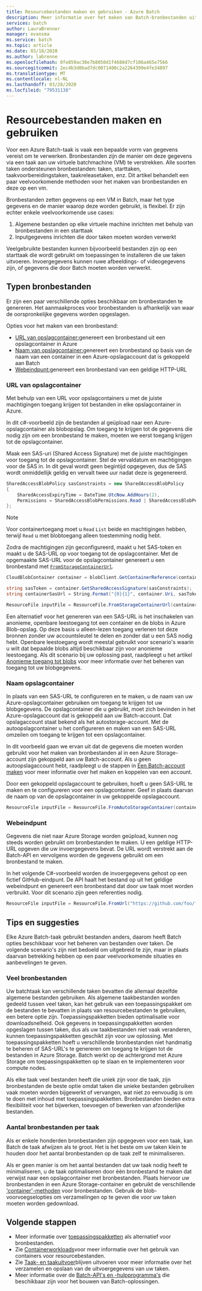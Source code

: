 ```yaml
---
title: Resourcebestanden maken en gebruiken - Azure Batch
description: Meer informatie over het maken van Batch-bronbestanden uit verschillende invoerbronnen. Dit artikel behandelt een paar veelvoorkomende methoden voor het maken en plaatsen van deze methoden op een vm.
services: batch
author: LauraBrenner
manager: evansma
ms.service: batch
ms.topic: article
ms.date: 03/18/2020
ms.author: labrenne
ms.openlocfilehash: 0fe859ac30e7b8050d1f4688d7cf106a465e7566
ms.sourcegitcommit: 2ec4b3d0bad7dc0071400c2a2264399e4fe34897
ms.translationtype: MT
ms.contentlocale: nl-NL
ms.lasthandoff: 03/28/2020
ms.locfileid: "79531138"
---
```

# <a name="creating-and-using-resource-files"></a>Resourcebestanden maken en gebruiken

Voor een Azure Batch-taak is vaak een bepaalde vorm van gegevens vereist om te verwerken. Bronbestanden zijn de manier om deze gegevens via een taak aan uw virtuele batchmachine (VM) te verstrekken. Alle soorten taken ondersteunen bronbestanden: taken, starttaken, taakvoorbereidingstaken, taakreleasetaken, enz. Dit artikel behandelt een paar veelvoorkomende methoden voor het maken van bronbestanden en deze op een vm.  

Bronbestanden zetten gegevens op een VM in Batch, maar het type gegevens en de manier waarop deze worden gebruikt, is flexibel. Er zijn echter enkele veelvoorkomende use cases:

1. Algemene bestanden op elke virtuele machine inrichten met behulp van bronbestanden in een starttaak
1. Inputgegevens inrichten die door taken moeten worden verwerkt

Veelgebruikte bestanden kunnen bijvoorbeeld bestanden zijn op een starttaak die wordt gebruikt om toepassingen te installeren die uw taken uitvoeren. Invoergegevens kunnen ruwe afbeeldings- of videogegevens zijn, of gegevens die door Batch moeten worden verwerkt.

## <a name="types-of-resource-files"></a>Typen bronbestanden

Er zijn een paar verschillende opties beschikbaar om bronbestanden te genereren. Het aanmaakproces voor bronbestanden is afhankelijk van waar de oorspronkelijke gegevens worden opgeslagen.

Opties voor het maken van een bronbestand:

- [URL van opslagcontainer:](#storage-container-url)genereert een bronbestand uit een opslagcontainer in Azure
- [Naam van opslagcontainer:](#storage-container-name)genereert een bronbestand op basis van de naam van een container in een Azure-opslagaccount dat is gekoppeld aan Batch
- [Webeindpunt:](#web-endpoint)genereert een bronbestand van een geldige HTTP-URL

### <a name="storage-container-url"></a>URL van opslagcontainer

Met behulp van een URL voor opslagcontainers u met de juiste machtigingen toegang krijgen tot bestanden in elke opslagcontainer in Azure. 

In dit c#-voorbeeld zijn de bestanden al geüpload naar een Azure-opslagcontainer als blobopslag. Om toegang te krijgen tot de gegevens die nodig zijn om een bronbestand te maken, moeten we eerst toegang krijgen tot de opslagcontainer.

Maak een SAS-uri (Shared Access Signature) met de juiste machtigingen voor toegang tot de opslagcontainer. Stel de vervaldatum en machtigingen voor de SAS in. In dit geval wordt geen begintijd opgegeven, dus de SAS wordt onmiddellijk geldig en vervalt twee uur nadat deze is gegenereerd.

```csharp
SharedAccessBlobPolicy sasConstraints = new SharedAccessBlobPolicy
{
    SharedAccessExpiryTime = DateTime.UtcNow.AddHours(2),
    Permissions = SharedAccessBlobPermissions.Read | SharedAccessBlobPermissions.List
};
```

> [!NOTE]
> Voor containertoegang moet u `Read` `List` beide en machtigingen hebben, terwijl `Read` u met blobtoegang alleen toestemming nodig hebt.

Zodra de machtigingen zijn geconfigureerd, maakt u het SAS-token en maakt u de SAS-URL op voor toegang tot de opslagcontainer. Met de opgemaakte SAS-URL voor de opslagcontainer genereert u een bronbestand met [`FromStorageContainerUrl`](https://docs.microsoft.com/dotnet/api/microsoft.azure.batch.resourcefile.fromstoragecontainerurl?view=azure-dotnet).

```csharp
CloudBlobContainer container = blobClient.GetContainerReference(containerName);

string sasToken = container.GetSharedAccessSignature(sasConstraints);
string containerSasUrl = String.Format("{0}{1}", container.Uri, sasToken);

ResourceFile inputFile = ResourceFile.FromStorageContainerUrl(containerSasUrl);
```

Een alternatief voor het genereren van een SAS-URL is het inschakelen van anonieme, openbare leestoegang tot een container en de blobs in Azure Blob-opslag. Op deze basis u alleen-lezen toegang verlenen tot deze bronnen zonder uw accountsleutel te delen en zonder dat u een SAS nodig hebt. Openbare leestoegang wordt meestal gebruikt voor scenario's waarin u wilt dat bepaalde blobs altijd beschikbaar zijn voor anonieme leestoegang. Als dit scenario bij uw oplossing past, raadpleegt u het artikel [Anonieme toegang tot blobs](../storage/blobs/storage-manage-access-to-resources.md) voor meer informatie over het beheren van toegang tot uw blobgegevens.

### <a name="storage-container-name"></a>Naam opslagcontainer

In plaats van een SAS-URL te configureren en te maken, u de naam van uw Azure-opslagcontainer gebruiken om toegang te krijgen tot uw blobgegevens. De opslagcontainer die u gebruikt, moet zich bevinden in het Azure-opslagaccount dat is gekoppeld aan uw Batch-account. Dat opslagaccount staat bekend als het autostorage-account. Met de autoopslagcontainer u het configureren en maken van een SAS-URL omzeilen om toegang te krijgen tot een opslagcontainer.

In dit voorbeeld gaan we ervan uit dat de gegevens die moeten worden gebruikt voor het maken van bronbestanden al in een Azure Storage-account zijn gekoppeld aan uw Batch-account. Als u geen autoopslagaccount hebt, raadpleegt u de stappen in [Een Batch-account maken](batch-account-create-portal.md) voor meer informatie over het maken en koppelen van een account.

Door een gekoppeld opslagaccount te gebruiken, hoeft u geen SAS-URL te maken en te configureren voor een opslagcontainer. Geef in plaats daarvan de naam op van de opslagcontainer in uw gekoppelde opslagaccount.

```csharp
ResourceFile inputFile = ResourceFile.FromAutoStorageContainer(containerName);
```

### <a name="web-endpoint"></a>Webeindpunt

Gegevens die niet naar Azure Storage worden geüpload, kunnen nog steeds worden gebruikt om bronbestanden te maken. U een geldige HTTP-URL opgeven die uw invoergegevens bevat. De URL wordt verstrekt aan de Batch-API en vervolgens worden de gegevens gebruikt om een bronbestand te maken.

In het volgende C#-voorbeeld worden de invoergegevens gehost op een fictief GitHub-eindpunt. De API haalt het bestand op uit het geldige webeindpunt en genereert een bronbestand dat door uw taak moet worden verbruikt. Voor dit scenario zijn geen referenties nodig.

```csharp
ResourceFile inputFile = ResourceFile.FromUrl("https://github.com/foo/file.txt", filePath);
```

## <a name="tips-and-suggestions"></a>Tips en suggesties

Elke Azure Batch-taak gebruikt bestanden anders, daarom heeft Batch opties beschikbaar voor het beheren van bestanden over taken. De volgende scenario's zijn niet bedoeld om uitgebreid te zijn, maar in plaats daarvan betrekking hebben op een paar veelvoorkomende situaties en aanbevelingen te geven.

### <a name="many-resource-files"></a>Veel bronbestanden

Uw batchtaak kan verschillende taken bevatten die allemaal dezelfde algemene bestanden gebruiken. Als algemene taakbestanden worden gedeeld tussen veel taken, kan het gebruik van een toepassingspakket om de bestanden te bevatten in plaats van resourcebestanden te gebruiken, een betere optie zijn. Toepassingspakketten bieden optimalisatie voor downloadsnelheid. Ook gegevens in toepassingspakketten worden opgeslagen tussen taken, dus als uw taakbestanden niet vaak veranderen, kunnen toepassingspakketten geschikt zijn voor uw oplossing. Met toepassingspakketten hoeft u verschillende bronbestanden niet handmatig te beheren of SAS-URL's te genereren om toegang te krijgen tot de bestanden in Azure Storage. Batch werkt op de achtergrond met Azure Storage om toepassingspakketten op te slaan en te implementeren voor compute nodes.

Als elke taak veel bestanden heeft die uniek zijn voor die taak, zijn bronbestanden de beste optie omdat taken die unieke bestanden gebruiken vaak moeten worden bijgewerkt of vervangen, wat niet zo eenvoudig is om te doen met inhoud met toepassingspakketten. Bronbestanden bieden extra flexibiliteit voor het bijwerken, toevoegen of bewerken van afzonderlijke bestanden.

### <a name="number-of-resource-files-per-task"></a>Aantal bronbestanden per taak

Als er enkele honderden bronbestanden zijn opgegeven voor een taak, kan Batch de taak afwijzen als te groot. Het is het beste om uw taken klein te houden door het aantal bronbestanden op de taak zelf te minimaliseren.

Als er geen manier is om het aantal bestanden dat uw taak nodig heeft te minimaliseren, u de taak optimaliseren door één bronbestand te maken dat verwijst naar een opslagcontainer met bronbestanden. Plaats hiervoor uw bronbestanden in een Azure Storage-container en gebruikt de verschillende ['container'-methoden](https://docs.microsoft.com/dotnet/api/microsoft.azure.batch.resourcefile?view=azure-dotnet#methods) voor bronbestanden. Gebruik de blob-voorvoegselopties om verzamelingen op te geven die voor uw taken moeten worden gedownload.

## <a name="next-steps"></a>Volgende stappen

- Meer informatie over [toepassingspakketten](batch-application-packages.md) als alternatief voor bronbestanden.
- Zie [Containerworkloads](batch-docker-container-workloads.md)voor meer informatie over het gebruik van containers voor resourcebestanden.
- Zie [Taak- en taakuitvoer](batch-task-output.md)blijven uitvoeren voor meer informatie over het verzamelen en opslaan van de uitvoergegevens van uw taken.
- Meer informatie over de [Batch-API's en -hulpprogramma's](batch-apis-tools.md) die beschikbaar zijn voor het bouwen van Batch-oplossingen.
